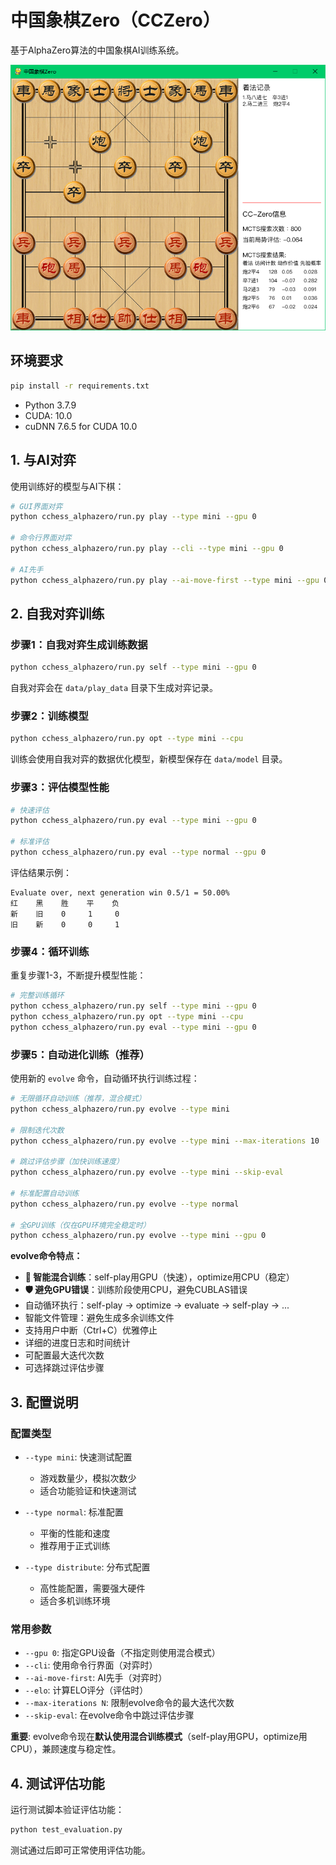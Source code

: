 # 中国象棋Zero（CCZero）

基于AlphaZero算法的中国象棋AI训练系统。

![alt text](cchess_alphazero/play_games/images/example/battleexample1.png)

## 环境要求

```bash
pip install -r requirements.txt
```

* Python 3.7.9
* CUDA: 10.0
* cuDNN 7.6.5 for CUDA 10.0


## 1. 与AI对弈

使用训练好的模型与AI下棋：

```bash
# GUI界面对弈
python cchess_alphazero/run.py play --type mini --gpu 0

# 命令行界面对弈
python cchess_alphazero/run.py play --cli --type mini --gpu 0

# AI先手
python cchess_alphazero/run.py play --ai-move-first --type mini --gpu 0
```

## 2. 自我对弈训练

### 步骤1：自我对弈生成训练数据

```bash
python cchess_alphazero/run.py self --type mini --gpu 0
```

自我对弈会在 `data/play_data` 目录下生成对弈记录。

### 步骤2：训练模型

```bash
python cchess_alphazero/run.py opt --type mini --cpu
```

训练会使用自我对弈的数据优化模型，新模型保存在 `data/model` 目录。

### 步骤3：评估模型性能

```bash
# 快速评估
python cchess_alphazero/run.py eval --type mini --gpu 0

# 标准评估
python cchess_alphazero/run.py eval --type normal --gpu 0
```

评估结果示例：
```
Evaluate over, next generation win 0.5/1 = 50.00%
红    黑    胜    平    负
新    旧    0     1     0
旧    新    0     0     1
```

### 步骤4：循环训练

重复步骤1-3，不断提升模型性能：

```bash
# 完整训练循环
python cchess_alphazero/run.py self --type mini --gpu 0
python cchess_alphazero/run.py opt --type mini --cpu
python cchess_alphazero/run.py eval --type mini --gpu 0
```

### 步骤5：自动进化训练（推荐）

使用新的 `evolve` 命令，自动循环执行训练过程：

```bash
# 无限循环自动训练（推荐，混合模式）
python cchess_alphazero/run.py evolve --type mini

# 限制迭代次数
python cchess_alphazero/run.py evolve --type mini --max-iterations 10

# 跳过评估步骤（加快训练速度）
python cchess_alphazero/run.py evolve --type mini --skip-eval

# 标准配置自动训练
python cchess_alphazero/run.py evolve --type normal

# 全GPU训练（仅在GPU环境完全稳定时）
python cchess_alphazero/run.py evolve --type mini --gpu 0
```

**evolve命令特点：**
- **🚀 智能混合训练**：self-play用GPU（快速），optimize用CPU（稳定）
- **🛡️ 避免GPU错误**：训练阶段使用CPU，避免CUBLAS错误
- 自动循环执行：self-play → optimize → evaluate → self-play → ...
- 智能文件管理：避免生成多余训练文件
- 支持用户中断（Ctrl+C）优雅停止
- 详细的进度日志和时间统计
- 可配置最大迭代次数
- 可选择跳过评估步骤

## 3. 配置说明

### 配置类型

* `--type mini`: 快速测试配置
  - 游戏数量少，模拟次数少
  - 适合功能验证和快速测试

* `--type normal`: 标准配置
  - 平衡的性能和速度
  - 推荐用于正式训练

* `--type distribute`: 分布式配置
  - 高性能配置，需要强大硬件
  - 适合多机训练环境

### 常用参数

* `--gpu 0`: 指定GPU设备（不指定则使用混合模式）
* `--cli`: 使用命令行界面（对弈时）
* `--ai-move-first`: AI先手（对弈时）
* `--elo`: 计算ELO评分（评估时）
* `--max-iterations N`: 限制evolve命令的最大迭代次数
* `--skip-eval`: 在evolve命令中跳过评估步骤

**重要**: evolve命令现在**默认使用混合训练模式**（self-play用GPU，optimize用CPU），兼顾速度与稳定性。

## 4. 测试评估功能

运行测试脚本验证评估功能：

```bash
python test_evaluation.py
```

测试通过后即可正常使用评估功能。
